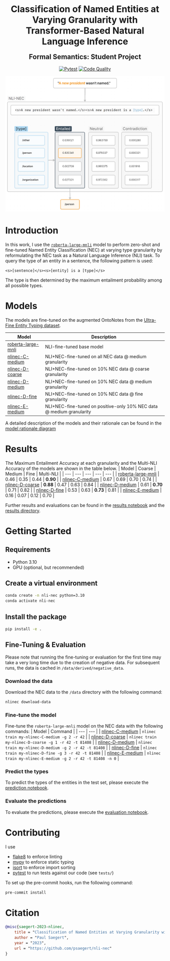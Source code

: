 <h1 align="center" style="margin-top: 0px;">Classification of Named Entities at Varying Granularity with Transformer-Based Natural Language Inference</h1>
<h2 align="center" style="margin-top: 0px;">Formal Semantics: Student Project</h2>

<div align="center">

[![Pytest](https://github.com/psaegert/nli-nec/actions/workflows/pytest.yml/badge.svg)](https://github.com/psaegert/nli-nec/actions/workflows/pytest.yml)
[![Code Quality](https://github.com/psaegert/nli-nec/actions/workflows/pre-commit.yml/badge.svg)](https://github.com/psaegert/nli-nec/actions/workflows/pre-commit.yml)

</div>

![Visual Abstract](images/visual_abstract.png)

# Introduction
In this work, I use the [`roberta-large-mnli`](https://huggingface.co/roberta-large-mnli) model to perform zero-shot and fine-tuned Named Entity Classification (NEC) at varying type granularity by reformulating the NEC task as a Natural Language Inference (NLI) task. To query the type of an entity in a sentence, the following pattern is used:

```
<s>[sentence]</s><s>[entity] is a [type]</s>
```

The type is then determined by the maximum entailment probability among all possible types.

# Models
The models are fine-tuned on the augmented OntoNotes from the [Ultra-Fine Entity Typing dataset](https://www.cs.utexas.edu/~eunsol/html_pages/open_entity.html).

| Model | Description |
| --- | --- |
| [roberta-large-mnli](https://huggingface.co/roberta-large-mnli) | NLI-fine-tuned base model |
| [nlinec-C-medium](https://huggingface.co/psaegert/nlinec-C-medium) | NLI+NEC-fine-tuned on all NEC data @ medium granularity |
| [nlinec-D-coarse](https://huggingface.co/psaegert/nlinec-D-coarse) | NLI+NEC-fine-tuned on 10% NEC data @ coarse granularity |
| [nlinec-D-medium](https://huggingface.co/psaegert/nlinec-D-medium) | NLI+NEC-fine-tuned on 10% NEC data @ medium granularity |
| [nlinec-D-fine](https://huggingface.co/psaegert/nlinec-D-fine) | NLI+NEC-fine-tuned on 10% NEC data @ fine granularity |
| [nlinec-E-medium](https://huggingface.co/psaegert/nlinec-E-medium) | NLI+NEC-fine-tuned on positive-only 10% NEC data @ medium granularity |

A detailed description of the models and their rationale can be found in the [model rationale diagram](docs/assets/model-tree-rationale.png)

# Results
The Maximum Entailment Accuracy at each granularity and the Multi-NLI Accuracy of the models are shown in the table below.
| Model | Coarse | Medium | Fine | Multi-NLI |
| --- | --- | --- | --- | --- |
| [roberta-large-mnli](https://huggingface.co/roberta-large-mnli) | 0.46 | 0.35 | 0.44 | **0.90** |
| [nlinec-C-medium](https://huggingface.co/psaegert/nlinec-C-medium) | 0.67 | 0.69 | 0.70 | 0.74 |
| [nlinec-D-coarse](https://huggingface.co/psaegert/nlinec-D-coarse) | **0.88** | 0.47 | 0.63 | 0.84 |
| [nlinec-D-medium](https://huggingface.co/psaegert/nlinec-D-medium) | 0.61 | **0.70** | 0.71 | 0.82 |
| [nlinec-D-fine](https://huggingface.co/psaegert/nlinec-D-fine) | 0.53 | 0.63 | **0.73** | 0.81 |
| [nlinec-E-medium](https://huggingface.co/psaegert/nlinec-E-medium) | 0.16 | 0.07 | 0.12 | 0.70 |

Further results and evaluations can be found in the [results notebook](notebooks/results.ipynb) and the [results directory](results).


# Getting Started

## Requirements
- Python 3.10
- GPU (optional, but recommended)

## Create a virtual environment
```bash
conda create -n nli-nec python=3.10
conda activate nli-nec
```

## Install the package
```bash
pip install -e .
```

## Fine-Tuning & Evaluation
Please note that running the fine-tuning or evaluation for the first time may take a very long time due to the creation of negative data.
For subsequent runs, the data is cached in `/data/derived/negative_data`.

### Download the data
Download the NEC data to the `/data` directory with the following command:
```bash
nlinec download-data
```

### Fine-tune the model
Fine-tune the `roberta-large-mnli` model on the NEC data with the following commands:
| Model | Command |
| --- | --- |
| [nlinec-C-medium](https://huggingface.co/psaegert/nlinec-C-medium) | `nlinec train my-nlinec-C-medium -g 2 -r 42` |
| [nlinec-D-coarse](https://huggingface.co/psaegert/nlinec-D-coarse) | `nlinec train my-nlinec-D-coarse -g 1 -r 42 -t 81408` |
| [nlinec-D-medium](https://huggingface.co/psaegert/nlinec-D-medium) | `nlinec train my-nlinec-D-medium -g 2 -r 42 -t 81408` |
| [nlinec-D-fine](https://huggingface.co/psaegert/nlinec-D-fine) | `nlinec train my-nlinec-D-fine -g 3 -r 42 -t 81408` |
| [nlinec-E-medium](https://huggingface.co/psaegert/nlinec-E-medium) | `nlinec train my-nlinec-E-medium -g 2 -r 42 -t 81408 -n 0` |

### Predict the types
To predict the types of the entities in the test set, please execute the [prediction notebook](notebooks/predict.ipynb).

### Evaluate the predictions
To evaluate the predictions, please execute the [evaluation notebook](notebooks/evaluate.ipynb).

# Contributing
I use
- [flake8](https://pypi.org/project/flake8/) to enforce linting
- [mypy](https://pypi.org/project/mypy/) to enforce static typing
- [isort](https://pypi.org/project/isort/) to enforce import sorting
- [pytest](https://pypi.org/project/pytest/) to run tests against our code (see `tests/`)

To set up the pre-commit hooks, run the following command:
```bash
pre-commit install
```

# Citation
```bibtex
@misc{saegert-2023-nlinec,
    title = "Classification of Named Entities at Varying Granularity with Transformer-Based Natural Language Inference",
    author = "Paul Saegert",
    year = "2023",
    url = "https://github.com/psaegert/nli-nec"
}
```